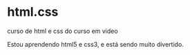 # html.css
 curso de html e css do curso em video 

 Estou aprendendo html5 e css3, e está sendo muito divertido.   

 <a href="https://gusta0707.github.io/html.css/desafios/desafio-android-P02/"></a>
